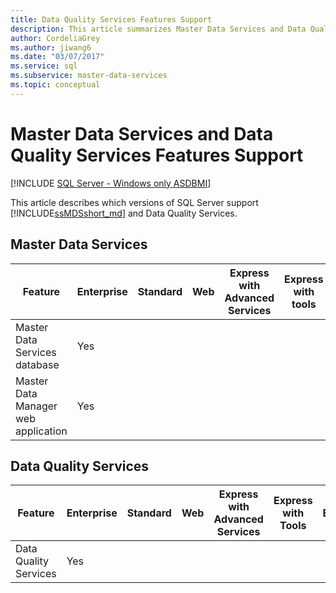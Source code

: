 ```yaml
---
title: Data Quality Services Features Support
description: This article summarizes Master Data Services and Data Quality Services features support for the different editions of SQL Server.
author: CordeliaGrey
ms.author: jiwang6
ms.date: "03/07/2017"
ms.service: sql
ms.subservice: master-data-services
ms.topic: conceptual
---
```


# Master Data Services and Data Quality Services Features Support

[!INCLUDE [SQL Server - Windows only ASDBMI](../includes/applies-to-version/sql-windows-only-asdbmi.md)]

This article describes which versions of SQL Server support [!INCLUDE[ssMDSshort_md](../includes/ssmdsshort-md.md)] and Data Quality Services.

## Master Data Services

|Feature |Enterprise|Standard |Web|Express with Advanced Services|Express with tools|Express|Developer|
| -------- | -------- | -------- | -------- | -------- | -------- | -------- | -------- |
|Master Data Services database|Yes||||||Yes|
|Master Data Manager web application   |Yes||||||Yes|

## Data Quality Services

|Feature|Enterprise|Standard|Web|Express with Advanced Services|Express with Tools|Express|Developer|  
| -------- | -------- | -------- | -------- | -------- | -------- | -------- | -------- |
|Data Quality Services|Yes||||||Yes|  



